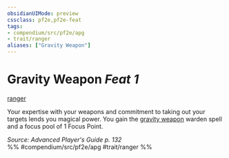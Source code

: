 ```yaml
---
obsidianUIMode: preview
cssclass: pf2e,pf2e-feat
tags:
- compendium/src/pf2e/apg
- trait/ranger
aliases: ["Gravity Weapon"]
---
```

# Gravity Weapon  *Feat 1*  
[ranger](../../Rules/traits/ranger.md)  


Your expertise with your weapons and commitment to taking out your targets lends you magical power. You gain the [gravity weapon](../spells/gravity-weapon-apg.md) warden spell and a focus pool of 1 Focus Point.

*Source: Advanced Player's Guide p. 132*  
%% #compendium/src/pf2e/apg #trait/ranger %%